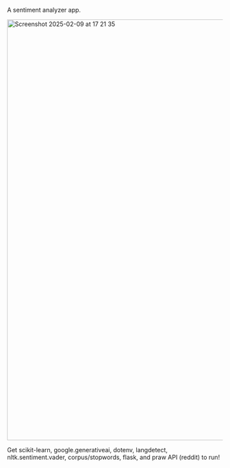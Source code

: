 A sentiment analyzer app. 


<img width="981" alt="Screenshot 2025-02-09 at 17 21 35" src="https://github.com/user-attachments/assets/3ef9a1e7-0f26-48a9-abc4-a04fc3772cd3" />

Get scikit-learn, google.generativeai, dotenv, langdetect, nltk.sentiment.vader, corpus/stopwords, flask, and praw API (reddit) to run!
